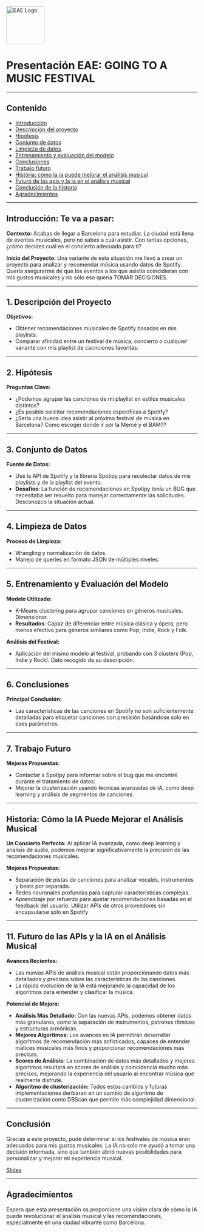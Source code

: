 <img src="https://www.eaebarcelona.com/sites/eae.bcn/themes/custom/eae_mad/logo.webp" alt="EAE Logo" width="100"/>

# Presentación EAE: GOING TO A MUSIC FESTIVAL

---

## Contenido
- [Introducción](#introducción)
- [Descripción del proyecto](#descripción-del-proyecto)
- [Hipótesis](#hipótesis)
- [Conjunto de datos](#conjunto-de-datos)
- [Limpieza de datos](#limpieza-de-datos)
- [Entrenamiento y evaluación del modelo](#entrenamiento-y-evaluación-del-modelo)
- [Conclusiones](#conclusiones)
- [Trabajo futuro](#trabajo-futuro)
- [Historia: cómo la ia puede mejorar el análisis musical](#historia-cómo-la-ia-puede-mejorar-el-análisis-musical)
- [Futuro de las apis y la ia en el análisis musical](#futuro-de-las-apis-y-la-ia-en-el-análisis-musical)
- [Conclusión de la historia](#conclusión-de-la-historia)
- [Agradecimientos](#agradecimientos)


---

<a name="introducción"></a>
## Introducción: Te va a pasar:

**Contexto:**
Acabas de llegar a Barcelona para estudiar. La ciudad está llena de eventos musicales, pero no sabes a cuál asistir. Con tantas opciones, ¿cómo decides cuál es el concierto adecuado para ti?

**Inicio del Proyecto:**
Una variante de esta situación me llevó a crear un proyecto para analizar y recomendar música usando datos de Spotify. Quería asegurarme de que los eventos a los que asistía coincidieran con mis gustos musicales y no sólo eso quería TOMAR DECISIONES.

---

<a name="descripción-del-proyecto"></a>
## 1. Descripción del Proyecto

**Objetivos:**
- Obtener recomendaciones musicales de Spotify basadas en mis playlists.
- Comparar afinidad entre un festival de música, concierto o cualquier variante con mis playlist de cacnciones favoritas.

---

<a name="hipótesis"></a>
## 2. Hipótesis

**Preguntas Clave:**
- ¿Podemos agrupar las canciones de mi playlist en estilos musicales distintos?
- ¿Es posible solicitar recomendaciones específicas a Spotify?
- ¿Sería una buena idea asistir al próximo festival de música en Barcelona? Como escoger donde ir por la Mercé y el BAM??

---

<a name="conjunto-de-datos"></a>
## 3. Conjunto de Datos

**Fuente de Datos:**
- Usé la API de Spotify y la librería Spotipy para recolectar datos de mis playlists y de la playlist del evento.
- **Desafíos**: La función de recomendaciones en Spotipy tenía un BUG que necesitaba ser resuelto para manejar correctamente las solicitudes. Desconozco la situación actual.

---

<a name="limpieza-de-datos"></a>
## 4. Limpieza de Datos

**Proceso de Limpieza:**
- Wrangling y normalización de datos. 
- Manejo de queries en formato JSON de múltiples niveles.

---

<a name="entrenamiento-y-evaluación-del-modelo"></a>
## 5. Entrenamiento y Evaluación del Modelo

**Modelo Utilizado:**
- K-Means clustering para agrupar canciones en géneros musicales. Dimensionar.
- **Resultados**: Capaz de diferenciar entre música clásica y ópera, pero menos efectivo para géneros similares como Pop, Indie, Rock y Folk. 

**Análisis del Festival:**
- Aplicación del mismo modelo al festival, probando con 3 clusters (Pop, Indie y Rock). Dato recogido de su descripción.

---

<a name="conclusiones"></a>
## 6. Conclusiones

**Principal Conclusión:**
- Las características de las canciones en Spotify no son suficientemente detalladas para etiquetar canciones con precisión basándose solo en esos parámetros.

---

<a name="trabajo-futuro"></a>
## 7. Trabajo Futuro

**Mejoras Propuestas:**
- Contactar a Spotipy para informar sobre el bug que me encontré durante el tratamiento de datos.
- Mejorar la clusterización usando técnicas avanzadas de IA, como deep learning y análisis de segmentos de canciones.

---

<a name="historia-cómo-la-ia-puede-mejorar-el-análisis-musical"></a>
## Historia: Cómo la IA Puede Mejorar el Análisis Musical

**Un Concierto Perfecto:**
Al aplicar IA avanzada, como deep learning y análisis de audio, podemos mejorar significativamente la precisión de las recomendaciones musicales.

**Mejoras Propuestas:**
- Separación de pistas de canciones para analizar vocales, instrumentos y beats por separado.
- Redes neuronales profundas para capturar características complejas.
- Aprendizaje por refuerzo para ajustar recomendaciones basadas en el feedback del usuario. Utilizar APIs de otros proveedores sin encapsularse solo en Spotify

---

<a name="futuro-de-las-apis-y-la-ia-en-el-análisis-musical"></a>
## 11. Futuro de las APIs y la IA en el Análisis Musical

**Avances Recientes:**
- Las nuevas APIs de análisis musical están proporcionando datos más detallados y precisos sobre las características de las canciones.
- La rápida evolución de la IA está mejorando la capacidad de los algoritmos para entender y clasificar la música.

**Potencial de Mejora:**
- **Análisis Más Detallado:** Con las nuevas APIs, podemos obtener datos más granulares, como la separación de instrumentos, patrones rítmicos y estructuras armónicas.
- **Mejores Algoritmos:** Los avances en IA permitirán desarrollar algoritmos de recomendación más sofisticados, capaces de entender matices musicales más finos y proporcionar recomendaciones más precisas.
- **Scores de Análisis:** La combinación de datos más detallados y mejores algoritmos resultará en scores de análisis y coincidencia mucho más precisos, mejorando la experiencia del usuario al encontrar música que realmente disfrute.
- **Algoritmo de clusterización:** Todos estos cambios y futuras implementaciones deribaran en un cambio de algoritmo de clusterización como DBScan que permite más complejidad dimensional.
---

<a name="conclusión-de-la-historia"></a>
## Conclusión

Gracias a este proyecto, pude determinar si los festivales de música eran adecuados para mis gustos musicales. La IA no solo me ayudó a tomar una decisión informada, sino que también abrió nuevas posibilidades para personalizar y mejorar mi experiencia musical.

[Slides](https://slides.com/josepforadada/deck-6#/)  

---

<a name="agradecimientos"></a>
## Agradecimientos

Espero que esta presentación os proporcione una visión clara de cómo la IA puede revolucionar el análisis musical y las recomendaciones, especialmente en una ciudad vibrante como Barcelona.
